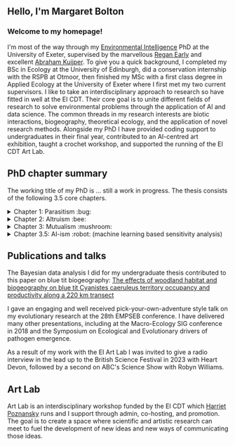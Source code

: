 ## Hello, I'm Margaret Bolton
### Welcome to my homepage! 
I'm most of the way through my [Environmental Intelligence](https://www.exeter.ac.uk/research/eicdt/) PhD at the University of Exeter, supervised by the marvellous [Regan Early](https://biosciences.exeter.ac.uk/staff/profile/index.php?web_id=Regan_Early) and excellent [Abraham Kuijper](https://biosciences.exeter.ac.uk/staff/profile/index.php?web_id=Bram_Kuijper). To give you a quick background, I completed my BSc in Ecology at the University of Edinburgh, did a conservation internship with the RSPB at Otmoor, then finished my MSc with a first class degree in Applied Ecology at the University of Exeter where I first met my two current supervisors. I like to take an interdisciplinary approach to research so have fitted in well at the EI CDT. Their core goal is to unite different fields of research to solve environmental problems through the application of AI and data science. The common threads in my research interests are biotic interactions, biogeography, theoretical ecology, and the application of novel research methods. Alongside my PhD I have provided coding support to undergraduates in their final year, contributed to an AI-centred art exhibition, taught a crochet workshop, and supported the running of the EI CDT Art Lab.


## PhD chapter summary
The working title of my PhD is ... still a work in progress. The thesis consists of the following 3.5 core chapters.

<details>
  <summary>Chapter 1: Parasitism :bug:</summary>
  
Combining data from the Global Mammal Parasite database, GBIF, and the IUCN, Regan and I are examining gradients in parasitism rates across latitudes, host ranges, and host climatic niches. The main finding is that hosts are most likely to face parasitism at low latitudes (i.e. towards the equator). Hosts are also most likely to experience parasitism at the edges of their range, a pattern which we think is driven by climatic stress on the host at low latitudes, but by another unidentified factor at high latitudes.
  * The R code will be available on publication in the Parasites repo

</details>

<details>
  <summary>Chapter 2: Altruism :bee:</summary>
  * This section started as set-up research for chapter 3 but has since become its own entity. Bram and I have developed an individual based simulation in C++ which we are using to explore the ecological thresholds beyond which helpful behaviour evolves. For example, if the average adult survival of a population is higher, the more likely it is that help will evolve since an individual is more likely be interacting with kin. In this chapter we explore the effect of competition between generations, implementing different model update mechanisms to reflect different real-life species traits.
  * You can find the simulation code in the mutualism_life_history repo and the plotting code in the help_sim_plots repo

</details>

<details>
  <summary>Chapter 3: Mutualism :mushroom:</summary>

  * Tying back to the first chapter, mutualism and parasitism exist on a continuum whereby environmental or ecological dynamics can cause a species to switch from parasitism to mutualism, and vice versa. This chapter takes the C++ simulation from chapter three and allows individuals to interact with a separate species. We are still in the early stages of exploring this simulation so the main result so far is that the model works!

</details>

<details>
  <summary>Chapter 3.5: AI-ism :robot: (machine learning based sensitivity analysis)</summary>
  
  * If time permits, I would like to write a wrapper program for the C++ simulation which uses machine learning to perform sensitivity analysis, feeding the simulation with inputs and exploring the parameter space to find either the range of parameters which have the strongest effect on the evolution of help or the sets of parameters which define the evolutionary threshold for help.

</details>

## Publications and talks
The Bayesian data analysis I did for my undergraduate thesis contributed to this paper on blue tit biogeography:
[The effects of woodland habitat and biogeography on blue tit Cyanistes caeruleus territory occupancy and productivity along a 220 km transect](https://doi.org/10.1111/ecog.03573)

I gave an engaging and well received pick-your-own-adventure style talk on my evolutionary research at the 28th EMPSEB conference. I have delivered many other presentations, including at the Macro-Ecology SIG conference in 2018 and the Symposium on Ecological and Evolutionary drivers of pathogen emergence. 

As a result of my work with the EI Art Lab I was invited to give a radio interview in the lead up to the British Science Festival in 2023 with Heart Devon, followed by a second on ABC's Science Show with Robyn Williams.

## Art Lab
Art Lab is an interdisciplinary workshop funded by the EI CDT which [Harriet Poznansky](https://www.harrietpoznansky.com/about-contact) runs and I support through admin, co-hosting, and promotion. The goal is to create a space where scientific and artistic research can meet to fuel the development of new ideas and new ways of communicating those ideas. 
